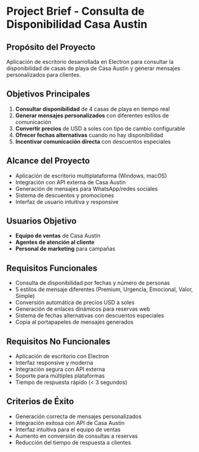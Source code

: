 # Project Brief - Consulta de Disponibilidad Casa Austin

## Propósito del Proyecto
Aplicación de escritorio desarrollada en Electron para consultar la disponibilidad de casas de playa de Casa Austin y generar mensajes personalizados para clientes.

## Objetivos Principales
1. **Consultar disponibilidad** de 4 casas de playa en tiempo real
2. **Generar mensajes personalizados** con diferentes estilos de comunicación
3. **Convertir precios** de USD a soles con tipo de cambio configurable
4. **Ofrecer fechas alternativas** cuando no hay disponibilidad
5. **Incentivar comunicación directa** con descuentos especiales

## Alcance del Proyecto
- Aplicación de escritorio multiplataforma (Windows, macOS)
- Integración con API externa de Casa Austin
- Generación de mensajes para WhatsApp/redes sociales
- Sistema de descuentos y promociones
- Interfaz de usuario intuitiva y responsive

## Usuarios Objetivo
- **Equipo de ventas** de Casa Austin
- **Agentes de atención al cliente**
- **Personal de marketing** para campañas

## Requisitos Funcionales
- Consulta de disponibilidad por fechas y número de personas
- 5 estilos de mensaje diferentes (Premium, Urgencia, Emocional, Valor, Simple)
- Conversión automática de precios USD a soles
- Generación de enlaces dinámicos para reservas web
- Sistema de fechas alternativas con descuentos especiales
- Copia al portapapeles de mensajes generados

## Requisitos No Funcionales
- Aplicación de escritorio con Electron
- Interfaz responsive y moderna
- Integración segura con API externa
- Soporte para múltiples plataformas
- Tiempo de respuesta rápido (< 3 segundos)

## Criterios de Éxito
- Generación correcta de mensajes personalizados
- Integración exitosa con API de Casa Austin
- Interfaz intuitiva para el equipo de ventas
- Aumento en conversión de consultas a reservas
- Reducción del tiempo de respuesta a clientes
